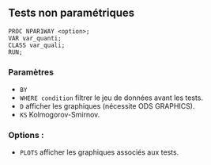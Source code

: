## Tests non paramétriques

```
PROC NPAR1WAY <option>;
VAR var_quanti;
CLASS var_quali;
RUN;
```

### Paramètres

* `BY`
* `WHERE condition` filtrer le jeu de données avant les tests.
* `D` afficher les graphiques (nécessite ODS GRAPHICS).
* `KS` Kolmogorov-Smirnov.

### Options :

* `PLOTS` afficher les graphiques associés aux tests.
